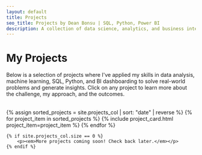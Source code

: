 ```yaml
---
layout: default
title: Projects
seo_title: Projects by Dean Bonsu | SQL, Python, Power BI
description: A collection of data science, analytics, and business intelligence projects by Dean Bonsu, showcasing technical skills and problem-solving abilities.
---
```


<h1>My Projects</h1>

<p>Below is a selection of projects where I've applied my skills in data analysis, machine learning, SQL, Python, and BI dashboarding to solve real-world problems and generate insights. Click on any project to learn more about the challenge, my approach, and the outcomes.</p>

<div class="project-grid" style="margin-top: 2rem;">
    {% assign sorted_projects = site.projects_col | sort: "date" | reverse %}
    {% for project_item in sorted_projects %}
        {% include project_card.html project_item=project_item %}
    {% endfor %}

    {% if site.projects_col.size == 0 %}
        <p><em>More projects coming soon! Check back later.</em></p>
    {% endif %}

</div>
